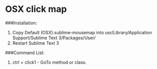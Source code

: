 OSX click map
=================

###Installation:

1. Copy Default (OSX).sublime-mousemap into usr/Library/Application Support/Sublime Text 3/Packages/User/
2. Restart Sublime Text 3


###Command List:

1. ctrl + click1 - GoTo method or class.